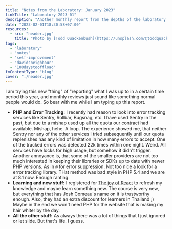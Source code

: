 ```yaml
---
title: "Notes from the Laboratory: January 2023"
linkTitle: "Laboratory 2023-01"
description: "Another monthly report from the depths of the laboratory of kollitsch.dev - January 2023"
date: "2023-02-01T18:30:58+07:00"
resources:
  - src: "header.jpg"
    title: "Photo by [Todd Quackenbush](https://unsplash.com/@toddquackenbush) via [Unsplash](https://unsplash.com/)"
tags:
  - "laboratory"
  - "notes"
  - "self-improvement"
  - "davidsneighbour"
  - "100daystooffload"
fmContentType: "blog"
cover: "./header.jpg"
---
```


I am trying this new "thing" of "reporting" what I was up to in a certain time period this year, and monthly reviews just sound like something normal people would do. So bear with me while I am typing up this report.

- **PHP and Error Tracking:** I recently had reason to look into error tracking services like Sentry, Rollbar, Bugsnag, etc. I have used Sentry in the past, but due to a mishap used up all the quota our contract had available. Mishap, hehe. A loop. The experience showed me, that neither Sentry nor any of the other services I tried subsequently until our quota replenishes has any kind of limitation in how many errors to accept. One of the tracked errors was detected 22k times within one night. Weird. All services have locks for high usage, but somehow it didn't trigger. Another annoyance is, that some of the smaller providers are not too much interested in keeping their libraries or SDKs up to date with newer PHP versions. As in `@` for error suppression. Not too nice a look for a error tracking library. THat method was bad style in PHP 5.4 and we are at 8.1 now. Enough ranting.
- **Learning and new stuff:** I registered for [The joy of React](https://www.joyofreact.com/) to refresh my knowledge and maybe learn something new. The course is very new, but everything that has Josh Comeau's name on it is trustworthy enough. Also, they had an extra discount for learners in Thailand ;) Maybe in the end we won't need PHP for the website that is making my hair whiter by the day.
- **All the other stuff:** As always there was a lot of things that I just ignored or let slide. But that's life. I guess.
